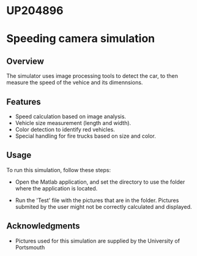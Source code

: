 # UP204896

# Speeding camera simulation

## Overview

The simulator uses image processing tools to detect the car, to then measure the speed of the vehice and its dimennsions.

## Features

- Speed calculation based on image analysis.
- Vehicle size measurement (length and width).
- Color detection to identify red vehicles.
- Special handling for fire trucks based on size and color.

## Usage

To run this simulation, follow these steps:

- Open the Matlab application, and set the directory to use the folder where the application is located.

- Run the 'Test' file with the pictures that are in the folder. Pictures submited by the user might not be correctly calculated and displayed.

## Acknowledgments

- Pictures used for this simulation are supplied by the University of Portsmouth
